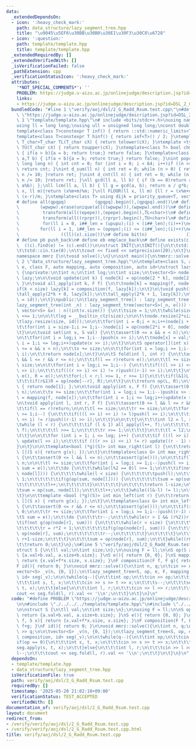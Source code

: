 ```yaml
---
data:
  _extendedDependsOn:
  - icon: ':heavy_check_mark:'
    path: data_structure/lazy_segment_tree.hpp
    title: "\u9045\u5EF6\u30BB\u30B0\u30E1\u30F3\u30C8\u6728"
  - icon: ':question:'
    path: template/template.hpp
    title: template/template.hpp
  _extendedRequiredBy: []
  _extendedVerifiedWith: []
  _isVerificationFailed: false
  _pathExtension: cpp
  _verificationStatusIcon: ':heavy_check_mark:'
  attributes:
    '*NOT_SPECIAL_COMMENTS*': ''
    PROBLEM: https://judge.u-aizu.ac.jp/onlinejudge/description.jsp?id=DSL_2_G
    links:
    - https://judge.u-aizu.ac.jp/onlinejudge/description.jsp?id=DSL_2_G
  bundledCode: "#line 1 \"verify/aoj/dsl/2_G_Radd_Rsum.test.cpp\"\n#define PROBLEM\
    \ \"https://judge.u-aizu.ac.jp/onlinejudge/description.jsp?id=DSL_2_G\"\n\n#line\
    \ 1 \"template/template.hpp\"\n# include <bits/stdc++.h>\nusing namespace std;\n\
    using ll = long long;\nusing ull = unsigned long long;\nconst double pi = acos(-1);\n\
    template<class T>constexpr T inf() { return ::std::numeric_limits<T>::max(); }\n\
    template<class T>constexpr T hinf() { return inf<T>() / 2; }\ntemplate <typename\
    \ T_char>T_char TL(T_char cX) { return tolower(cX); }\ntemplate <typename T_char>T_char\
    \ TU(T_char cX) { return toupper(cX); }\ntemplate<class T> bool chmin(T& a,T b)\
    \ { if(a > b){a = b; return true;} return false; }\ntemplate<class T> bool chmax(T&\
    \ a,T b) { if(a < b){a = b; return true;} return false; }\nint popcnt(unsigned\
    \ long long n) { int cnt = 0; for (int i = 0; i < 64; i++)if ((n >> i) & 1)cnt++;\
    \ return cnt; }\nint d_sum(ll n) { int ret = 0; while (n > 0) { ret += n % 10;\
    \ n /= 10; }return ret; }\nint d_cnt(ll n) { int ret = 0; while (n > 0) { ret++;\
    \ n /= 10; }return ret; }\nll gcd(ll a, ll b) { if (b == 0)return a; return gcd(b,\
    \ a%b); };\nll lcm(ll a, ll b) { ll g = gcd(a, b); return a / g*b; };\nll MOD(ll\
    \ x, ll m){return (x%m+m)%m; }\nll FLOOR(ll x, ll m) {ll r = (x%m+m)%m; return\
    \ (x-r)/m; }\ntemplate<class T> using dijk = priority_queue<T, vector<T>, greater<T>>;\n\
    # define all(qpqpq)           (qpqpq).begin(),(qpqpq).end()\n# define UNIQUE(wpwpw)\
    \        (wpwpw).erase(unique(all((wpwpw))),(wpwpw).end())\n# define LOWER(epepe)\
    \         transform(all((epepe)),(epepe).begin(),TL<char>)\n# define UPPER(rprpr)\
    \         transform(all((rprpr)),(rprpr).begin(),TU<char>)\n# define rep(i,upupu)\
    \         for(ll i = 0, i##_len = (upupu);(i) < (i##_len);(i)++)\n# define reps(i,opopo)\
    \        for(ll i = 1, i##_len = (opopo);(i) <= (i##_len);(i)++)\n# define len(x)\
    \                ((ll)(x).size())\n# define bit(n)               (1LL << (n))\n\
    # define pb push_back\n# define eb emplace_back\n# define exists(c, e)       \
    \  ((c).find(e) != (c).end())\n\nstruct INIT{\n\tINIT(){\n\t\tstd::ios::sync_with_stdio(false);\n\
    \t\tstd::cin.tie(0);\n\t\tcout << fixed << setprecision(20);\n\t}\n}INIT;\n\n\
    namespace mmrz {\n\tvoid solve();\n}\n\nint main(){\n\tmmrz::solve();\n}\n#line\
    \ 2 \"data_structure/lazy_segment_tree.hpp\"\n\ntemplate<class S, auto op, auto\
    \ e, class F, auto mapping, auto composition, auto id>\nstruct lazy_segment_tree\
    \ {\nprivate:\n\tint n;\n\tint log;\n\tint size;\n\tvector<S> node;\n\tvector<F>\
    \ lazy;\n\n\tvoid update(int k) { node[k] = op(node[2 * k], node[2 * k + 1]);\
    \ }\n\tvoid all_apply(int k, F f) {\n\t\tnode[k] = mapping(f, node[k]);\n\t\t\
    if(k < size) lazy[k] = composition(f, lazy[k]);\n\t}\n\tvoid push(int k) {\n\t\
    \tall_apply(2*k + 0, lazy[k]);\n\t\tall_apply(2*k + 1, lazy[k]);\n\t\tlazy[k]\
    \ = id();\n\t}\npublic:\n\tlazy_segment_tree() : lazy_segment_tree(0) {}\n\n\t\
    lazy_segment_tree(int _n) : lazy_segment_tree(vector<S>(_n, e())) {}\n\n\tlazy_segment_tree(const\
    \ vector<S> &v) : n((int)v.size()) {\n\t\tsize = 1;\n\t\twhile(size < n) size\
    \ <<= 1;\n\n\t\tlog = __builtin_ctz(size);\n\n\t\tnode.resize(2*size, e());\n\t\
    \tlazy.resize(size, id());\n\n\t\tfor(int i = 0;i < n;i++)node[i + size] = v[i];\n\
    \t\tfor(int i = size-1;i >= 1;i--)node[i] = op(node[2*i + 0], node[2*i + 1]);\n\
    \t}\n\n\tvoid set(int x, S val) {\n\t\tassert(0 <= x && x < n);\n\t\tx += size;\n\
    \n\t\tfor(int i = log;i >= 1;i--)push(x >> i);\n\t\tnode[x] = val;\n\t\tfor(int\
    \ i = 1;i <= log;i++)update(x >> i);\n\t}\n\n\tS operator[](int x) {\n\t\tassert(0\
    \ <= x && x < n);\n\t\tx += size;\n\n\t\tfor(int i = log;i >= 1;i--)push(x >>\
    \ i);\n\t\treturn node[x];\n\t}\n\n\tS fold(int l, int r) {\n\t\tassert(0 <= l\
    \ && l <= r && r <= n);\n\t\tif(l == r)return e();\n\n\t\tl += size;\n\t\tr +=\
    \ size;\n\n\t\tfor(int i = log;i >= 1;i--) {\n\t\t\tif(((l >> i) << i) != l)push(l\
    \ >> i);\n\t\t\tif(((r >> i) << i) != r)push((r-1) >> i);\n\t\t}\n\n\t\tS L =\
    \ e(), R = e();\n\t\tfor(;l < r;l >>= 1, r >>= 1){\n\t\t\tif(l&1)L = op(L, node[l++]);\n\
    \t\t\tif(r&1)R = op(node[--r], R);\n\t\t}\n\t\treturn op(L, R);\n\t}\n\n\tS all_fold()\
    \ { return node[1]; };\n\n\tvoid apply(int x, F f) {\n\t\tassert(0 <= x && x <\
    \ n);\n\n\t\tx += size;\n\t\tfor(int i = log;i >= 1;i--)push(x >> i);\n\t\tnode[x]\
    \ = mapping(f, node[x]);\n\t\tfor(int i = 1;i <= log;i++)update(x >> i);\n\t}\n\
    \n\tvoid apply(int l, int r, F f) {\n\t\tassert(0 <= l && l <= r && r <= n);\n\
    \t\tif(l == r)return;\n\n\t\tl += size;\n\t\tr += size;\n\n\t\tfor(int i = log;i\
    \ >= 1;i--) {\n\t\t\tif(((l >> i) << i) != l)push(l >> i);\n\t\t\tif(((r >> i)\
    \ << i) != r)push((r-1) >> i);\n\t\t}\n\n\t\t{\n\t\t\tint l2 = l, r2 = r;\n\t\t\
    \twhile (l < r) {\n\t\t\t\tif (l & 1) all_apply(l++, f);\n\t\t\t\tif (r & 1) all_apply(--r,\
    \ f);\n\t\t\t\tl >>= 1;\n\t\t\t\tr >>= 1;\n\t\t\t}\n\t\t\tl = l2;\n\t\t\tr = r2;\n\
    \t\t}\n\n\t\tfor (int i = 1; i <= log; i++) {\n\t\t\tif (((l >> i) << i) != l)\
    \ update(l >> i);\n\t\t\tif (((r >> i) << i) != r) update((r - 1) >> i);\n\t\t\
    }\n\t}\n\n\ttemplate<bool (*g)(S)> int max_right(int l) {\n\t\treturn max_right(l,\
    \ [](S x){ return g(x); });\n\t}\n\ttemplate<class G> int max_right(int l, G g)\
    \ {\n\t\tassert(0 <= l && l <= n);\n\t\tassert(g(e()));\n\n\t\tif(l == n)return\
    \ n;\n\n\t\tl += size;\n\t\tfor(int i = log;i >= 1;i--)push(l >> i);\n\n\t\tS\
    \ sum = e();\n\t\tdo {\n\t\t\twhile(l%2 == 0)l >>= 1;\n\t\t\tif(not g(op(sum,\
    \ node[l]))) {\n\t\t\t\twhile(l < size) {\n\t\t\t\t\tpush(l);\n\t\t\t\t\tl <<=\
    \ 1;\n\t\t\t\t\tif(g(op(sum, node[l]))) {\n\t\t\t\t\t\tsum = op(sum, node[l]);\n\
    \t\t\t\t\t\tl++;\n\t\t\t\t\t}\n\t\t\t\t}\n\t\t\t\treturn l-size;\n\t\t\t}\n\t\t\
    \tsum = op(sum, node[l]);\n\t\t\tl++;\n\t\t}while((l&-l) != l);\n\t\treturn n;\n\
    \t}\n\n\ttemplate <bool (*g)(S)> int min_left(int r) {\n\t\treturn min_left(r,\
    \ [](S x) { return g(x); });\n\t}\n\ttemplate<class G> int min_left(int r, G g)\
    \ {\n\t\tassert(0 <= r && r <= n);\n\t\tassert(g(e()));\n\n\t\tif(r == 0)return\
    \ 0;\n\n\t\tr += size;\n\t\tfor(int i = log;i >= 1;i--)push((r-1) >> i);\n\n\t\
    \tS sum = e();\n\t\tdo {\n\t\t\tr--;\n\t\t\twhile(r > 1 && (r%2))r >>= 1;\n\t\t\
    \tif(not g(op(node[r], sum))) {\n\t\t\t\twhile(r < size) {\n\t\t\t\t\tpush(r);\n\
    \t\t\t\t\tr = r*2 + 1;\n\t\t\t\t\tif(g(op(node[r], sum))) {\n\t\t\t\t\t\tsum =\
    \ op(node[r], sum);\n\t\t\t\t\t\tr--;\n\t\t\t\t\t}\n\t\t\t\t}\n\t\t\t\treturn\
    \ r+1-size;\n\t\t\t}\n\t\t\tsum = op(node[r], sum);\n\t\t}while((r&-r) != r);\n\
    \t\treturn 0;\n\t}\n};\n#line 5 \"verify/aoj/dsl/2_G_Radd_Rsum.test.cpp\"\n\n\
    struct S {\n\tll val;\n\tint size;\n};\n\nusing F = ll;\n\nS op(S a, S b){ return\
    \ {a.val+b.val, a.size+b.size}; }\nS e(){ return {0, 0}; }\nS mapping(F f, S x){\
    \ return {x.val+f*x.size, x.size}; }\nF composition(F f, F g){ return f+g; }\n\
    F id(){ return 0; }\n\nvoid mmrz::solve(){\n\tint n, q;\n\tcin >> n >> q;\n\n\t\
    vector<S> _v(n, {0, 1});\n\tlazy_segment_tree<S, op, e, F, mapping, composition,\
    \ id> seg(_v);\n\n\twhile(q--){\n\t\tint op;\n\t\tcin >> op;\n\t\tif(op == 0){\n\
    \t\t\tint s, t, x;\n\t\t\tcin >> s >> t >> x;\n\t\t\ts--;\n\t\t\tseg.apply(s,\
    \ t, x);\n\t\t}else{\n\t\t\tint l, r;\n\t\t\tcin >> l >> r;\n\t\t\tl--;\n\t\t\t\
    cout << seg.fold(l, r).val << '\\n';\n\t\t}\n\t}\n}\n"
  code: "#define PROBLEM \"https://judge.u-aizu.ac.jp/onlinejudge/description.jsp?id=DSL_2_G\"\
    \n\n#include \"./../../../template/template.hpp\"\n#include \"./../../../data_structure/lazy_segment_tree.hpp\"\
    \n\nstruct S {\n\tll val;\n\tint size;\n};\n\nusing F = ll;\n\nS op(S a, S b){\
    \ return {a.val+b.val, a.size+b.size}; }\nS e(){ return {0, 0}; }\nS mapping(F\
    \ f, S x){ return {x.val+f*x.size, x.size}; }\nF composition(F f, F g){ return\
    \ f+g; }\nF id(){ return 0; }\n\nvoid mmrz::solve(){\n\tint n, q;\n\tcin >> n\
    \ >> q;\n\n\tvector<S> _v(n, {0, 1});\n\tlazy_segment_tree<S, op, e, F, mapping,\
    \ composition, id> seg(_v);\n\n\twhile(q--){\n\t\tint op;\n\t\tcin >> op;\n\t\t\
    if(op == 0){\n\t\t\tint s, t, x;\n\t\t\tcin >> s >> t >> x;\n\t\t\ts--;\n\t\t\t\
    seg.apply(s, t, x);\n\t\t}else{\n\t\t\tint l, r;\n\t\t\tcin >> l >> r;\n\t\t\t\
    l--;\n\t\t\tcout << seg.fold(l, r).val << '\\n';\n\t\t}\n\t}\n}\n"
  dependsOn:
  - template/template.hpp
  - data_structure/lazy_segment_tree.hpp
  isVerificationFile: true
  path: verify/aoj/dsl/2_G_Radd_Rsum.test.cpp
  requiredBy: []
  timestamp: '2025-05-20 21:02:10+09:00'
  verificationStatus: TEST_ACCEPTED
  verifiedWith: []
documentation_of: verify/aoj/dsl/2_G_Radd_Rsum.test.cpp
layout: document
redirect_from:
- /verify/verify/aoj/dsl/2_G_Radd_Rsum.test.cpp
- /verify/verify/aoj/dsl/2_G_Radd_Rsum.test.cpp.html
title: verify/aoj/dsl/2_G_Radd_Rsum.test.cpp
---
```

